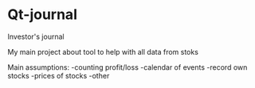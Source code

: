 # Qt-journal
Investor's journal <br>

My main project about tool to help with all data from stoks <br>

Main assumptions:
-counting profit/loss
-calendar of events
-record own stocks
-prices of stocks
-other
